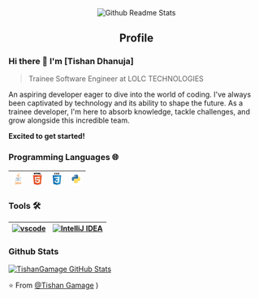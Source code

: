 <p align="center">
 <img width="100px" src="https://res.cloudinary.com/anuraghazra/image/upload/v1594908242/logo_ccswme.svg" align="center" alt="Github Readme Stats" />
 <h2 align="center">Profile</h2>
</p>

### Hi there 👋 I'm [Tishan Dhanuja]
> Trainee Software Engineer at LOLC TECHNOLOGIES


<div>
 <p>
An aspiring developer eager to dive into the world of coding. I've always been captivated by technology and its ability to shape the future. As a trainee developer, I'm here to absorb knowledge, tackle challenges, and grow alongside this incredible team.
  
<b>Excited to get started!</b>
</p>
</div>

### Programming Languages 🌐

| [<img src="https://raw.githubusercontent.com/github/explore/main/topics/java/java.png" alt="Java" width="24">](https://www.java.com/) | [<img src="https://raw.githubusercontent.com/github/explore/main/topics/html/html.png" alt="HTML" width="24">](https://developer.mozilla.org/en-US/docs/Web/HTML) | [<img src="https://raw.githubusercontent.com/github/explore/main/topics/css/css.png" alt="CSS" width="24">](https://developer.mozilla.org/en-US/docs/Web/CSS) | [<img src="https://raw.githubusercontent.com/github/explore/main/topics/python/python.png" alt="Python" width="24">](https://www.python.org/) |
|---|---|---|---|



 
### Tools 🛠️

| [<img src="https://upload.wikimedia.org/wikipedia/commons/thumb/2/2d/Visual_Studio_Code_1.18_icon.svg/1200px-Visual_Studio_Code_1.18_icon.svg.png" alt="vscode" width="24">](https://code.visualstudio.com/) | [<img src="https://upload.wikimedia.org/wikipedia/commons/thumb/9/9c/IntelliJ_IDEA_Icon.svg/768px-IntelliJ_IDEA_Icon.svg.png" alt="IntelliJ IDEA" width="24">](https://www.jetbrains.com/idea/) |
|---|---|



### Github Stats

[![TishanGamage GitHub Stats](https://github-readme-stats.vercel.app/api?username=TishanGamage&show_icons=true&count_private=true)](https://github.com/TishanGamage)

⭐️ From [@Tishan Gamage](https://github.com/TishanGamage)
)

